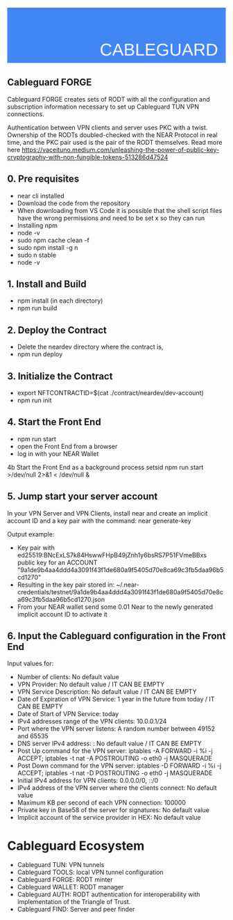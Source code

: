 ![cableguard logo banner](./banner.png)

## Cableguard FORGE
Cableguard FORGE creates sets of RODT with all the configuration and subscription information necessary to set up Cableguard TUN VPN connections.

Authentication between VPN clients and server uses PKC with a twist. Ownership of the RODTs doubled-checked with the NEAR Protocol in real time, and the PKC pair used is the pair of the RODT themselves.
Read more here https://vaceituno.medium.com/unleashing-the-power-of-public-key-cryptography-with-non-fungible-tokens-513286d47524

## 0. Pre requisites
- near cli installed
- Download the code from the repository
- When downloading from VS Code it is possible that the shell script files have the wrong permissions and need to be set x so they can run
- Installing npm
- node -v
- sudo npm cache clean -f
- sudo npm install -g n
- sudo n stable
- node -v

## 1. Install and Build
- npm install (in each directory)
- npm run build

## 2. Deploy the Contract
- Delete the neardev directory where the contract is,
- npm run deploy

## 3. Initialize the Contract
- export NFTCONTRACTID=$(cat ./contract/neardev/dev-account)
- npm run init

## 4. Start the Front End
- npm run start
- open the Front End from a browser
- log in with your NEAR Wallet

4b Start the Front End as a background process
setsid npm run start >/dev/null 2>&1 < /dev/null &

## 5. Jump start your server account
In your VPN Server and VPN Clients, install near and create an implicit account ID and a key pair with the command:
near generate-key

Output example:
- Key pair with ed25519:BNcExLS7k84HswwFHpB49jZnh1y6bsRS7P51FVmeBBxs public key for an ACCOUNT "9a1de9b4aa4ddd4a3091f43f1de680a9f5405d70e8ca69c3fb5daa96b5cd1270"
- Resulting in the key pair stored in: ~/.near-credentials/testnet/9a1de9b4aa4ddd4a3091f43f1de680a9f5405d70e8ca69c3fb5daa96b5cd1270.json
- From your NEAR wallet send some 0.01 Near to the newly generated implicit account ID to activate it

## 6. Input the Cableguard configuration in the Front End
Input values for:
- Number of clients: No default value
- VPN Provider: No default value / IT CAN BE EMPTY
- VPN Service Description: No default value / IT CAN BE EMPTY
- Date of Expiration of VPN Service: 1 year in the future from today / IT CAN BE EMPTY
- Date of Start of VPN Service: today
- IPv4 addresses range of the VPN clients: 10.0.0.1/24
- Port where the VPN server listens: A random number between 49152 and 65535
- DNS server IPv4 address: : No default value / IT CAN BE EMPTY
- Post Up command for the VPN server: iptables -A FORWARD -i %i -j ACCEPT; iptables -t nat -A POSTROUTING -o eth0 -j MASQUERADE
- Post Down command for the VPN server: iptables -D FORWARD -i %i -j ACCEPT; iptables -t nat -D POSTROUTING -o eth0 -j MASQUERADE
- Initial IPv4 address for VPN clients: 0.0.0.0/0, ::/0
- IPv4 address of the VPN server where the clients connect: No default value
- Maximum KB per second of each VPN connection: 100000
- Private key in Base58 of the server for signatures: No default value
- Implicit account of the service provider in HEX: No default value

# Cableguard Ecosystem
- Cableguard TUN: VPN tunnels
- Cableguard TOOLS: local VPN tunnel configuration
- Cableguard FORGE: RODT minter
- Cableguard WALLET: RODT manager
- Cableguard AUTH: RODT authentication for interoperability with implementation of the Triangle of Trust.
- Cableguard FIND: Server and peer finder

